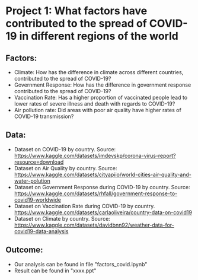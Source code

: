 # Project 1: What factors have contributed to the spread of COVID-19 in different regions of the world

## Factors:
- Climate: How has the difference in climate across different countries, contributed to the spread of COVID-19?
- Government Response: How has the difference in government response contributed to the spread of COVID-19?
- Vaccination Rate: Has a higher proportion of vaccinated people lead to lower rates of severe illness and death with regards to COVID-19?
- Air pollution rate: Did areas with poor air quality have higher rates of COVID-19 transmission?

## Data:
- Dataset on COVID-19 by country. Source: https://www.kaggle.com/datasets/imdevskp/corona-virus-report?resource=download
- Dataset on Air Quality by country. Source: https://www.kaggle.com/datasets/cityapiio/world-cities-air-quality-and-water-polution
- Dataset on Government Response during COVID-19 by country. Source: https://www.kaggle.com/datasets/rhfall/government-response-to-covid19-worldwide
- Dataset on Vaccination Rate during COVID-19 by country. https://www.kaggle.com/datasets/carlaoliveira/country-data-on-covid19
- Dataset on Climate by country. Source: https://www.kaggle.com/datasets/davidbnn92/weather-data-for-covid19-data-analysis

## Outcome:
- Our analysis can be found in file "factors_covid.ipynb"
- Result can be found in "xxxx.ppt"
